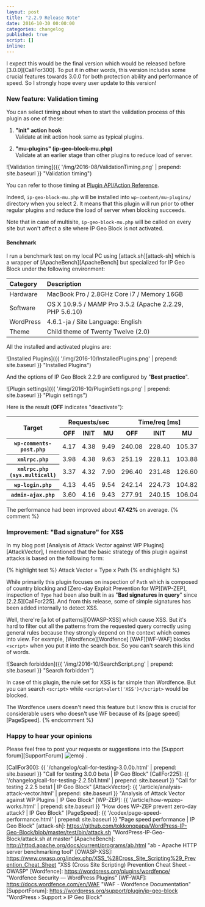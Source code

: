 ```yaml
---
layout: post
title: "2.2.9 Release Note"
date: 2016-10-30 00:00:00
categories: changelog
published: true
script: []
inline:
---
```


I expect this would be the final version which would be released before 
[3.0.0][CallFor300]. To put it in other words, this version includes some 
crucial features towards 3.0.0 for both protection ability and performance 
of speed. So I strongly hope every user update to this version!

<!--more-->

### New feature: Validation timing ###

You can select timing about when to start the validation process of this plugin 
as one of these:

1. **"init" action hook**  
   Validate at init action hook same as typical plugins.

2. **"mu-plugins" (ip-geo-block-mu.php)**  
   Validate at an earlier stage than other plugins to reduce load of server.

![Validation timing]({{ '/img/2016-08/ValidationTiming.png' | prepend: site.baseurl }}
 "Validation timing")

You can refer to those timing at [Plugin API/Action Reference][ActionHook].

Indeed, `ip-geo-block-mu.php` will be installed into `wp-content/mu-plugins/` 
directory when you select 2. It means that this plugin will run prior to other
regular plugins and reduce the load of server when blocking succeeds.

Note that in case of multisite, `ip-geo-block-mu.php` will be called on every 
site but won't affect a site where IP Geo Block is not activated.

#### Benchmark ####

I run a benchmark test on my local PC using [attack.sh][attack-sh] which is a 
wrapper of [ApacheBench][ApacheBench] but specialized for IP Geo Block under 
the following environment:

| Category      | Description                                                  |
|:--------------|:-------------------------------------------------------------|
| Hardware      | MacBook Pro / 2.8GHz Core i7 / Memory 16GB                   |
| Software      | OS X 10.9.5 / MAMP Pro 3.5.2 (Apache 2.2.29, PHP 5.6.10)     |
| WordPress     | 4.6.1-ja / Site Language: English                            |
| Theme         | Child theme of Twenty Twelve (2.0)                           |

All the installed and activated plugins are:

![Installed Plugins]({{ '/img/2016-10/InstalledPlugins.png' | prepend: site.baseurl }}
 "Installed Plugins")

And the options of IP Geo Block 2.2.9 are configured by "**Best practice**".

![Plugin settings]({{ '/img/2016-10/PluginSettings.png' | prepend: site.baseurl }}
 "Plugin settings")

Here is the result (**OFF** indicates "deactivate"):

<div class="table-responsive">
	<table class="table">
		<thead>
			<tr>
				<th rowspan="2">Target</th>
				<th colspan="3">Requests/sec</th>
				<th colspan="3">Time/req [ms]</th>
			</tr>
			<tr>
				<th>OFF</th>
				<th>INIT</th>
				<th>MU</th>
				<th>OFF</th>
				<th>INIT</th>
				<th>MU</th>
			</tr>
		</thead>
		<tbody>
			<tr>
				<th><code>wp-comments-post.php</code></th>
				<td>4.17</td>
				<td>4.38</td>
				<td>9.49</td>
				<td>240.08</td>
				<td>228.40</td>
				<td>105.37</td>
			</tr>
			<tr>
				<th><code>xmlrpc.php</code></th>
				<td>3.98</td>
				<td>4.38</td>
				<td>9.63</td>
				<td>251.19</td>
				<td>228.11</td>
				<td>103.88</td>
			</tr>
			<tr>
				<th><code>xmlrpc.php (sys.multicall)</code></th>
				<td>3.37</td>
				<td>4.32</td>
				<td>7.90</td>
				<td>296.40</td>
				<td>231.48</td>
				<td>126.60</td>
			</tr>
			<tr>
				<th><code>wp-login.php</code></th>
				<td>4.13</td>
				<td>4.45</td>
				<td>9.54</td>
				<td>242.14</td>
				<td>224.73</td>
				<td>104.82</td>
			</tr>
			<tr>
				<th><code>admin-ajax.php</code></th>
				<td>3.60</td>
				<td>4.16</td>
				<td>9.43</td>
				<td>277.91</td>
				<td>240.15</td>
				<td>106.04</td>
			</tr>
		</tbody>
	</table>
</div>

The performance had been improved about **47.42%** on average.
{% comment %}
### Improvement: "Bad signature" for XSS ###

In my blog post [Analysis of Attack Vector against WP Plugins][AttackVector],
I mentioned that the basic strategy of this plugin against attacks is based on 
the following form:

{% highlight text %}
Attack Vector = Type x Path
{% endhighlight %}

While primarily this plugin focuses on inspection of `Path` which is composed 
of country blocking and [Zero-day Exploit Prevention for WP][WP-ZEP], 
inspection of `Type` had been also built in as "**Bad signatures in query**" 
since [2.2.5][CallFor225]. And from this release, some of simple signatures 
has been added internally to detect XSS.

Well, there're [a lot of patterns][OWASP-XSS] which cause XSS. But it's hard 
to filter out all the patterns from the requested query correctly using general 
rules because they strongly depend on the context which comes into view. For 
example, [Wordfence][Wordfence] [WAF][WF-WAF] blocks `<script>` when you put it 
into the search box. So you can't search this kind of words.

![Search forbidden]({{ '/img/2016-10/SearchScript.png' | prepend: site.baseurl }}
 "Search forbidden")

In case of this plugin, the rule set for XSS is far simple than Wordfence.
But you can search `<script>` while `<script>alert('XSS')</script>` would be 
blocked.

The Wordfence users doesn't need this feature but I know this is crucial for 
considerable users who doesn't use WF because of its [page speed][PageSpeed].
{% endcomment %}
### Happy to hear your opinions ###

Please feel free to post your requests or suggestions into the 
[Support forum][SupportForum] <span class="emoji">
![emoji](https://assets-cdn.github.com/images/icons/emoji/unicode/1f477.png)
</span>.

[IP-Geo-Block]: https://wordpress.org/plugins/ip-geo-block/ "WordPress › IP Geo Block « WordPress Plugins"
[ActionHook]:   https://codex.wordpress.org/Plugin_API/Action_Reference "Plugin API/Action Reference &laquo; WordPress Codex"
[CallFor300]:   {{ '/changelog/call-for-testing-3.0.0b.html'  | prepend: site.baseurl }} "Call for testing 3.0.0 beta | IP Geo Block"
[CallFor225]:   {{ '/changelog/call-for-testing-2.2.5b1.html' | prepend: site.baseurl }} "Call for testing 2.2.5 beta1 | IP Geo Block"
[AttackVector]: {{ '/article/analysis-attack-vector.html'     | prepend: site.baseurl }} "Analysis of Attack Vector against WP Plugins | IP Geo Block"
[WP-ZEP]:       {{ '/article/how-wpzep-works.html'            | prepend: site.baseurl }} "How does WP-ZEP prevent zero-day attack? | IP Geo Block"
[PageSpeed]:    {{ '/codex/page-speed-performance.html'       | prepend: site.baseurl }} "Page speed performance | IP Geo Block"
[attack-sh]:    https://github.com/tokkonopapa/WordPress-IP-Geo-Block/blob/master/test/bin/attack.sh "WordPress-IP-Geo-Block/attack.sh at master"
[ApacheBench]:  http://httpd.apache.org/docs/current/programs/ab.html "ab - Apache HTTP server benchmarking tool"
[OWASP-XSS]:    https://www.owasp.org/index.php/XSS_%28Cross_Site_Scripting%29_Prevention_Cheat_Sheet "XSS (Cross Site Scripting) Prevention Cheat Sheet - OWASP"
[Wordfence]:    https://wordpress.org/plugins/wordfence/ "Wordfence Security &mdash; WordPress Plugins"
[WF-WAF]:       https://docs.wordfence.com/en/WAF "WAF - Wordfence Documentation"
[SupportForum]: https://wordpress.org/support/plugin/ip-geo-block "WordPress &#8250; Support &raquo; IP Geo Block"
